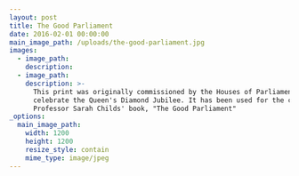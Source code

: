 ```yaml
---
layout: post
title: The Good Parliament
date: 2016-02-01 00:00:00
main_image_path: /uploads/the-good-parliament.jpg
images:
  - image_path:
    description:
  - image_path:
    description: >-
      This print was originally commissioned by the Houses of Parliament to
      celebrate the Queen's Diamond Jubilee. It has been used for the cover of
      Professor Sarah Childs' book, "The Good Parliament"
_options:
  main_image_path:
    width: 1200
    height: 1200
    resize_style: contain
    mime_type: image/jpeg
---
```


